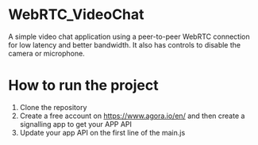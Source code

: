 # WebRTC_VideoChat

A simple video chat application using a peer-to-peer WebRTC connection for low latency and better bandwidth.
It also has controls to disable the camera or microphone.

# How to run the project

1. Clone the repository
2. Create a free account on https://www.agora.io/en/ and then create a signalling app to get your APP API
3. Update your app API on the first line of the main.js

